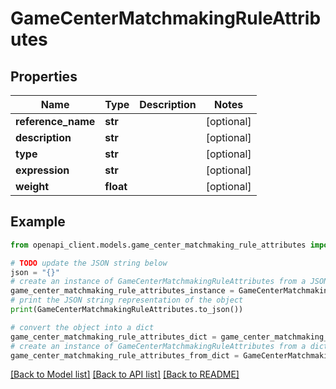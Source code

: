 # GameCenterMatchmakingRuleAttributes


## Properties

Name | Type | Description | Notes
------------ | ------------- | ------------- | -------------
**reference_name** | **str** |  | [optional] 
**description** | **str** |  | [optional] 
**type** | **str** |  | [optional] 
**expression** | **str** |  | [optional] 
**weight** | **float** |  | [optional] 

## Example

```python
from openapi_client.models.game_center_matchmaking_rule_attributes import GameCenterMatchmakingRuleAttributes

# TODO update the JSON string below
json = "{}"
# create an instance of GameCenterMatchmakingRuleAttributes from a JSON string
game_center_matchmaking_rule_attributes_instance = GameCenterMatchmakingRuleAttributes.from_json(json)
# print the JSON string representation of the object
print(GameCenterMatchmakingRuleAttributes.to_json())

# convert the object into a dict
game_center_matchmaking_rule_attributes_dict = game_center_matchmaking_rule_attributes_instance.to_dict()
# create an instance of GameCenterMatchmakingRuleAttributes from a dict
game_center_matchmaking_rule_attributes_from_dict = GameCenterMatchmakingRuleAttributes.from_dict(game_center_matchmaking_rule_attributes_dict)
```
[[Back to Model list]](../README.md#documentation-for-models) [[Back to API list]](../README.md#documentation-for-api-endpoints) [[Back to README]](../README.md)


